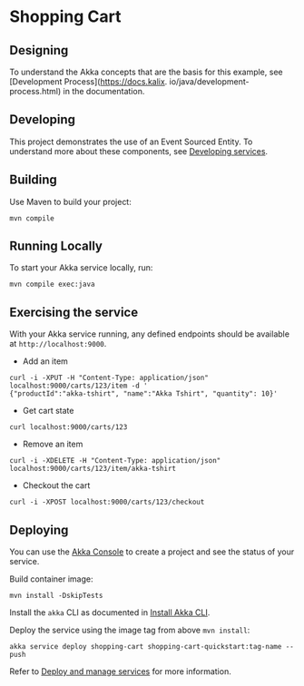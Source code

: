 # Shopping Cart

## Designing

To understand the Akka concepts that are the basis for this example, see [Development Process](https://docs.kalix.
io/java/development-process.html) in the documentation.

## Developing

This project demonstrates the use of an Event Sourced Entity.
To understand more about these components, see [Developing services](https://doc.akka.io/java/index.html).

## Building

Use Maven to build your project:

```shell
mvn compile
```

## Running Locally

To start your Akka service locally, run:

```shell
mvn compile exec:java
```

## Exercising the service

With your Akka service running, any defined endpoints should be available at `http://localhost:9000`.

* Add an item

```shell
curl -i -XPUT -H "Content-Type: application/json" localhost:9000/carts/123/item -d '
{"productId":"akka-tshirt", "name":"Akka Tshirt", "quantity": 10}'
```

* Get cart state

```shell
curl localhost:9000/carts/123
```

* Remove an item

```shell
curl -i -XDELETE -H "Content-Type: application/json" localhost:9000/carts/123/item/akka-tshirt
```

* Checkout the cart

```shell
curl -i -XPOST localhost:9000/carts/123/checkout
```

## Deploying

You can use the [Akka Console](https://console.akka.io) to create a project and see the status of your service.

Build container image:

```shell
mvn install -DskipTests
```

Install the `akka` CLI as documented in [Install Akka CLI](https://doc.akka.io/akka-cli/index.html).

Deploy the service using the image tag from above `mvn install`:

```shell
akka service deploy shopping-cart shopping-cart-quickstart:tag-name --push
```

Refer to [Deploy and manage services](https://doc.akka.io/operations/services/deploy-service.html)
for more information.
